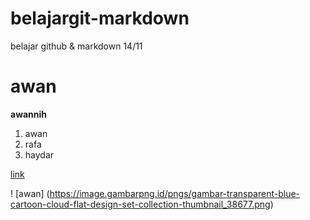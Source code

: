 # belajargit-markdown
belajar github &amp; markdown 14/11

# awan
**awannih**

1. awan
2. rafa
3. haydar

[link](github.com)

! [awan] (https://image.gambarpng.id/pngs/gambar-transparent-blue-cartoon-cloud-flat-design-set-collection-thumbnail_38677.png)
